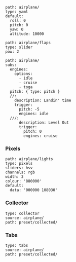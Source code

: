 
``` control
path: airplane/
type: yaml
default:
  roll: 0
  pitch: 0
  yaw: 0
  altitude: 10000
```


``` control
path: airplane/flaps
type: slider
pow: 2
```


``` control
path: airplane/
subs:
  engines:
    options:
      - idle
      - cruise
      - toga
  pitch: { type: pitch }
  //:
    description: Landin' time
    trigger:
      pitch: -5
      engines: idle
  ///:
      description: Level Out
      trigger:
        pitch: 0
        engines: cruise
```

### Pixels

``` control
path: airplane/lights
type: pixels
sliders: hsv
channels: rgb
width: 3
colour: '880000'
default:
  data: '000000 108030'
```

### Collector

``` control
type: collector
source: airplane/
path: preset/collected/
```

### Tabs

``` control
type: tabs
source: airplane/
path: preset/collected/
```
